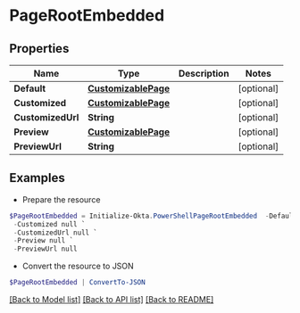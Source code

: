 # PageRootEmbedded
## Properties

Name | Type | Description | Notes
------------ | ------------- | ------------- | -------------
**Default** | [**CustomizablePage**](CustomizablePage.md) |  | [optional] 
**Customized** | [**CustomizablePage**](CustomizablePage.md) |  | [optional] 
**CustomizedUrl** | **String** |  | [optional] 
**Preview** | [**CustomizablePage**](CustomizablePage.md) |  | [optional] 
**PreviewUrl** | **String** |  | [optional] 

## Examples

- Prepare the resource
```powershell
$PageRootEmbedded = Initialize-Okta.PowerShellPageRootEmbedded  -Default null `
 -Customized null `
 -CustomizedUrl null `
 -Preview null `
 -PreviewUrl null
```

- Convert the resource to JSON
```powershell
$PageRootEmbedded | ConvertTo-JSON
```

[[Back to Model list]](../README.md#documentation-for-models) [[Back to API list]](../README.md#documentation-for-api-endpoints) [[Back to README]](../README.md)

